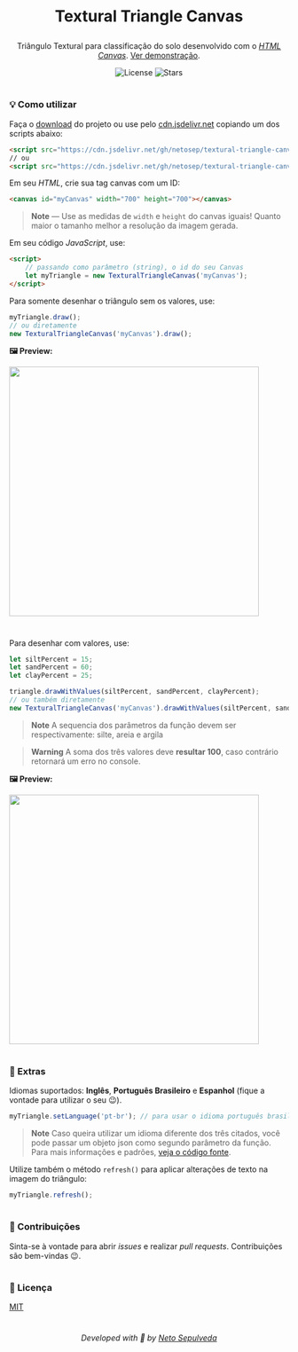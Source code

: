 <h1 align="center">
  <p>Textural Triangle Canvas</p>
</h1>

<div align="center">
  <p>Triângulo Textural para classificação do solo desenvolvido com o <a href="https://developer.mozilla.org/pt-BR/docs/Web/API/Canvas_API"><i>HTML Canvas</i></a>. <a href="https://netosep.github.io/textural-triangle-canvas/">Ver demonstração</a>.</p>
  <img alt="License" src="https://img.shields.io/github/license/netosep/textural-triangle-canvas?color=blue&logo=apache&logoColor=white">
  <img alt="Stars" src="https://img.shields.io/github/stars/netosep/textural-triangle-canvas?logo=github&color=blue">
</div>

#

### 💡 Como utilizar
Faça o <a href="https://github.com/netosep/textural-triangle-canvas/releases/latest">download</a> do projeto ou use pelo <a href="https://www.jsdelivr.com/">cdn.jsdelivr.net<a> copiando um dos scripts abaixo:
```html
<script src="https://cdn.jsdelivr.net/gh/netosep/textural-triangle-canvas/TexturalTriangleCanvas.js"></script>
// ou
<script src="https://cdn.jsdelivr.net/gh/netosep/textural-triangle-canvas/TexturalTriangleCanvas.min.js"></script>
```

Em seu _HTML_, crie sua tag canvas com um ID:
```html
<canvas id="myCanvas" width="700" height="700"></canvas>
```
> **Note**
> — Use as medidas de `width` e `height` do canvas iguais! Quanto maior o tamanho melhor a resolução da imagem gerada.

Em seu código _JavaScript_, use:
```html
<script>
    // passando como parâmetro (string), o id do seu Canvas
    let myTriangle = new TexturalTriangleCanvas('myCanvas');
</script>
```

Para somente desenhar o triângulo sem os valores, use:
```js
myTriangle.draw();
// ou diretamente
new TexturalTriangleCanvas('myCanvas').draw();
```
**🖼 Preview:**
<div align="left">
  <img src="https://i.imgur.com/XqNrB9W.png" width="450">
</div>

#

Para desenhar com valores, use:
```js
let siltPercent = 15;
let sandPercent = 60;
let clayPercent = 25;

triangle.drawWithValues(siltPercent, sandPercent, clayPercent);
// ou também diretamente
new TexturalTriangleCanvas('myCanvas').drawWithValues(siltPercent, sandPercent, clayPercent);
```

> **Note**
> A sequencia dos parâmetros da função devem ser respectivamente: silte, areia e argila

> **Warning**
> A soma dos três valores deve **resultar 100**, caso contrário retornará um erro no console.
  
**🖼 Preview:**
<div align="left">
  <img src="https://i.imgur.com/6a8U0UZ.png" width="450">
</div>

#

### 🌟 Extras

Idiomas suportados: **Inglês**, **Português Brasileiro** e **Espanhol** (fique a vontade para utilizar o seu 😉).
```js
myTriangle.setLanguage('pt-br'); // para usar o idioma português brasileiro (nativo)
```
> **Note**
> Caso queira utilizar um idioma diferente dos três citados, você pode passar um objeto json como segundo parâmetro da função. Para mais informações e padrões, <a href="https://github.com/netosep/textural-triangle-canvas/blob/main/TexturalTriangleCanvas.js#L99">veja o código fonte</a>.

Utilize também o método `refresh()` para aplicar alterações de texto na imagem do triângulo:
```js
myTriangle.refresh();
```

#

### 📌 Contribuições
Sinta-se à vontade para abrir _issues_ e realizar _pull requests_. Contribuições são bem-vindas 😉.

#

### 📜 Licença
[MIT](https://github.com/netosep/textural-triangle-canvas/blob/main/LICENSE.md)

#

<p align="center">
  <i>Developed with 🖤 by <a href="https://github.com/netosep">Neto Sepulveda</a></i>
</p>
